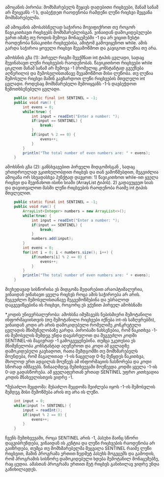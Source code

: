 
ამოცანის პირობა:
მომხმარებელს შეყავს დადებითი რიცხვები, მანამ სანამ არ შეიყვანს -1 ს, დაბეჭდეთ რაოდენობა რამდენი ლუწი რიცხვი შეყვანა მომხმარებელმა.

ამ ამოცანის ამოსახსნელად საჭიროა მოვიფიქროთ თუ როგორ წავიკითხავთ რიცხვებს მომხმარებლისგან. ვინაიდან დამოკიდებულები ვართ იმაზე თუ როდის შემოვა მონაცემებში -1 და არ ვიცით ზუსტი რაოდენობა წასაკითხი რიცხვებისა, ამიტომ გამოვიყენოთ while. ამის გარდა საჭიროა ყოველი რიცხვი შევამოწმოთ და გავიგოთ ლუწია თუ არა.  

ამოხსნის გზა (1):
პირველ რიგში შევქმნათ int ტიპის ცვლადი, სადაც შევინახავთ ლუწი რიცხვების რაოდენობას. წავიკითხოთ რიცხვები while ციკლით მანამ სანამ არ შემოვა -1 (რომელიც კონსტანტად გვექნება აღწერილი) და შემოსვლისთანავე შევამოწმოთ მისი ლუწობა. თუ ლუწია შემოსული რიცხვი მაშინ გავზარდოთ ლუწი რიცხვების მთვლელი int ცვლადი. როდესაც მომხმარებელი შემოიყვანს -1-ს დავბეჭდოთ ზემოთხსენებული ცვლადი.

```java
	public static final int SENTINEL = -1;
	public void run() {
		int evens = 0;
		while(true) {
			int input = readInt("Enter a number: ");
			if(input == SENTINEL) {
				break;
			}
			if(input % 2 == 0) {
				evens++;
			}
		}
		println("The total number of even numbers are: " + evens);
	}
```

ამოხსნის გზა (2):
განსხვავებით პირველი მიდგომისგან , სადაც ერთდროულად ვკითხულობდით რიცხვს და თან ვამოწმებდით,  შეგვიძლია ამოცანა ორ სხვადასხვა პუნქტად დავყოთ: 1) წავიკითხოთ while-ით ყველა რიცხვი და შევინახოთ ისინი სიაში (ArrayList<Integer> ტიპის). 2) გადავუყვეთ სიას და დავითვალოთ მასში ლუწი რიცხვების რაოდენობა რაიმე int ტიპის მთვლელით.

```java
	public static final int SENTINEL = -1;
	public void run() {
		ArrayList<Integer> numbers = new ArrayList<>();
		while(true) {
			int input = readInt("Enter a number: ");
			if(input == SENTINEL) {
				break;
			}
			numbers.add(input);
		}
		int evens = 0;
		for(int i = 0; i < numbers.size(); i++) {
			if(numbers[i] % 2 == 0) {
				evens++;
			}
		}
		println("The total number of even numbers are: " + evens);
	}
```

მიუხედავად სისწორისა ეს მიდგომა შედარებით არაოპტიმალურია, ვინაიდან ვინახავთ ყველა რიცხვს როცა ამის საჭიროება არ არის. შეგვეძლო შემოსვლისთანავე შეგვემოწმებინა და უბრალოდ დაგვევიწყებინა ის რიცხვი, როგორც ეს ვქენით პირველ ამოხსნაში

*კოდის უნივერსალურობა:
ამოხსნა იმუშავებს ნებისმიერი შემოტანილი ინფორმაციისთვის (თუ შემოტანილი რიცხვები იქნება int-ის საზღვრებში), ვინაიდან კოდი არ არის დამოკიდებული რომელიმე კონკრეტული ცვლადის მნიშვნელობაზე გარდა. პირობაში ნახსენებია, რომ წაკითხვა -1-ის შემოსვლის შემდეგ უნდა დავასრულოთ და შეგვეძლო კოდში SENTINEL-ის მაგივრად -1 გამოგვეყენებინა. თუმცა უკეთესია ეს მნიშვნელობა კონსტანტად აღვწეროთ და კოდი ამ ცვლადზე დამოკიდებული გავხადოთ, რათა შემდგომში თუ მომხმარებელს მოუნდება, რომ მაგალითად -1-ის ნაცვლად 0-ზე შეწყდეს წაკითხვა, მხოლოდ ერთ ადგილას მოუწევს ამ ინფორმაციის ჩასწორება და კოდი სწორად იმშავებს. წინააღმდეგ შემთხვევაში მოუწევდა კოდში ყველა -1-ის 0-ად გადასწორება. ამ ყველაფერთან ერთად SENTINEL უფრო კითხვადია კოდის მნახველისთვის ვიდრე -1.

*შესაძლო შეცდომა:
შესაძლო შეცდომა შეიძლება იყოს -1-ის შემოსვლის შემდეგ მისი შემოწმება არის თუ არა ის ლუწი.

```java
	int input = 0;
	while(input != SENTINEL) {
		input = readInt();
		if(input % 2 == 0) {
			evens++;
		}
	}
```
ჩვენს შემთხვევაში, როცა SENTINEL არის -1, პასუხი მაინც სწორი დაგვიბრუნდება, ვინაიდან ის კენტია და ლუწი რიცხვების რაოდენობა არ გაიზრდება, თუმცა თუ მომხმარებელმა შეცვალა SENTINEL რაიმე ლუწი რიცხვით, მაშინ პროგრამა ერთით ზედმეტ პასუხს მოგვცემს და გამოდის, რომ პროგრამის სისწორე დამოკიდებული ხდება შემოტანილ მონაცემებზე, რაც ცუდია. ამასთან პროგრამა ერთით მეტ რიცხვს განიხილავ ვიდრე უნდა განიხილავდეს.